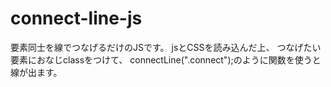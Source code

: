 # connect-line-js
要素同士を線でつなげるだけのJSです。
jsとCSSを読み込んだ上、
つなげたい要素におなじclassをつけて、
connectLine(".connect");のように関数を使うと線が出ます。